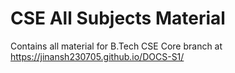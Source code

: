 # CSE All Subjects Material
 Contains all material for B.Tech CSE Core branch at 
 https://jinansh230705.github.io/DOCS-S1/
